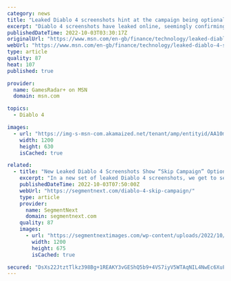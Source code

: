 ```yaml
---
category: news
title: "Leaked Diablo 4 screenshots hint at the campaign being optional"
excerpt: "Diablo 4 screenshots have leaked online, seemingly confirming that you can skip the game's campaign after beating it once. Over the past weekend, the Twitter user below uploaded four images, ..."
publishedDateTime: 2022-10-03T03:30:17Z
originalUrl: "https://www.msn.com/en-gb/finance/technology/leaked-diablo-4-screenshots-hint-at-the-campaign-being-optional/ar-AA12xqE6"
webUrl: "https://www.msn.com/en-gb/finance/technology/leaked-diablo-4-screenshots-hint-at-the-campaign-being-optional/ar-AA12xqE6"
type: article
quality: 87
heat: 107
published: true

provider:
  name: GamesRadar+ on MSN
  domain: msn.com

topics:
  - Diablo 4

images:
  - url: "https://img-s-msn-com.akamaized.net/tenant/amp/entityid/AA10m4Hb.img?h=630&w=1200&m=6&q=60&o=t&l=f&f=jpg"
    width: 1200
    height: 630
    isCached: true

related:
  - title: "New Leaked Diablo 4 Screenshots Show “Skip Campaign” Option"
    excerpt: "In a new set of leaked Diablo 4 screenshots, we get to see character creator, Number of Acts for the campaign and a couple of gameplay snippets. One of ..."
    publishedDateTime: 2022-10-03T07:50:00Z
    webUrl: "https://segmentnext.com/diablo-4-skip-campaign/"
    type: article
    provider:
      name: SegmentNext
      domain: segmentnext.com
    quality: 87
    images:
      - url: "https://segmentnextimages.com/wp-content/uploads/2022/10/diablo-4-6.jpeg"
        width: 1200
        height: 675
        isCached: true

secured: "DsXs22JtztTlkz398Bg+1REAKY3vGEShQ5b9+4VS7iyV5WTAqNIL4NwEc6XuF/RFVGCFhTPV+Occ3ETkGB6MUJFm5tbRNL9Qt9lkfiiiBd5jDQk+FD6mp+e1hssQrgtx6sJFIHWsn53K4AFlYhp3MsmryixKDDl7PDNGUoRkRu/r3kc093NfQGRfl1w3jOEqz8Y4iZfcgdT8Ic0CdaSO6/6QJfGJNnyDeRf3MqWID2Z30+IeBywy8Z0Megm6WXXqhHJWv17GiidzCiVZfRMhrKkOFop7ebjk0qMlrBohlcFCixyKbdS3kZ4lWkWCVEeK4RXc/YR4SQlQeuXmRd+bD1J3tD757nSYZNq8stmD8nc=;e/0Ne9jQg07V5vvkBXscMw=="
---
```


